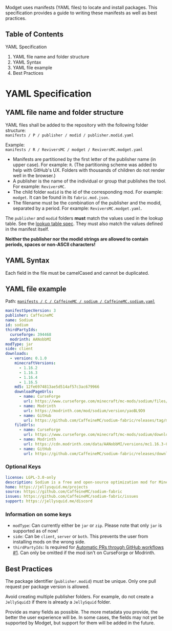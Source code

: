 Modget uses manifests (YAML files) to locate and install packages. This specification provides
a guide to writing these manifests as well as best practices.

Table of Contents
----------------------------------
YAML Specification
   1. YAML file name and folder structure
   2. YAML Syntax
   3. YAML file example
   4. Best Practices

# YAML Specification

## YAML file name and folder structure
YAML files shall be added to the repository with the following folder structure:<br>
`manifests / P / publisher / modid / publisher.modid.yaml`

Example:<br>
`manifests / R / ReviversMC / modget / ReviversMC.modget.yaml`

- Manifests are partitioned by the first letter of the publisher name (in upper case). For example: `R`. (The partitioning scheme was added to help with GitHub's UX. Folders with thousands of children do not render well in the browser.)
- A publisher is the name of the individual or group that publishes the tool. For example: `ReviversMC`.
- The child folder `modid` is the id of the corresponding mod. For example: `modget`. It can be found in its `fabric.mod.json`.
- The filename must be the combination of the publisher and the modid, separated by a period. For example: `ReviversMC.modget.yaml`.

The `publisher` and `modid` folders **must** match the values used in the lookup table. See the [lookup table spec](./lookup-table-spec-v2.md). They must also match the values defined in the manifest itself.

**Neither the publisher nor the modid strings are allowed to contain periods, spaces or non-ASCII characters!**

## YAML Syntax
Each field in the file must be camelCased and cannot be duplicated.

## YAML file example
Path: [`manifests / C / CaffeineMC / sodium / CaffeineMC.sodium.yaml`](../manifests/C/CaffeineMC/sodium/CaffeineMC.sodium.yaml)

```YAML
manifestSpecVersion: 3
publisher: CaffeineMC
name: Sodium
id: sodium
thirdPartyIds:
  curseforge: 394468
  modrinth: AANobbMI
modType: jar
side: client
downloads:
  - version: 0.1.0
    minecraftVersions:
      - 1.16.2
      - 1.16.3
      - 1.16.4
      - 1.16.5
    md5: 12fe6974813ae5d514af57c3ac679966
    downloadPageUrls:
      - name: CurseForge
        url: https://www.curseforge.com/minecraft/mc-mods/sodium/files/3067101
      - name: Modrinth
        url: https://modrinth.com/mod/sodium/version/yaoBL9D9
      - name: GitHub
        url: https://github.com/CaffeineMC/sodium-fabric/releases/tag/mc1.16.1-0.1.0
    fileUrls:
      - name: CurseForge
        url: https://www.curseforge.com/minecraft/mc-mods/sodium/download/3067101/file
      - name: Modrinth
        url: https://cdn.modrinth.com/data/AANobbMI/versions/mc1.16.3-0.1.0/sodium-fabric-mc1.16.3-0.1.0.jar
      - name: GitHub
        url: https://github.com/CaffeineMC/sodium-fabric/releases/download/mc1.16.3-0.1.0/sodium-fabric-mc1.16.3-0.1.0.jar
```

### Optional Keys

```YAML
license: LGPL-3.0-only
description: Sodium is a free and open-source optimization mod for Minecraft which improves frame rates and reduces lag spikes.
home: https://jellysquid.me/projects
source: https://github.com/CaffeineMC/sodium-fabric
issues: https://github.com/CaffeineMC/sodium-fabric/issues
support: https://jellysquid.me/discord
```

### Information on some keys
- `modType`: Can currently either be `jar` or `zip`. Please note that only `jar` is supported as of now!
- `side`: Can be `client`, `server` or `both`. This prevents the user from installing mods on the wrong side.
- `thirdPartyIds`: Is required for [Automatic PRs through GitHub workflows #1](https://github.com/ReviversMC/modget-manifests/issues/1). Can only be omitted if the mod isn't on CurseForge or Modrinth.


## Best Practices
The package identifier (`publisher.modid`) must be unique. Only one pull request per package version is allowed.

Avoid creating multiple publisher folders. For example, do not create a `JellySquid3` if there is already a `JellySquid` folder.

Provide as many fields as possible. The more metadata you provide, the better the user experience will be. In some cases, the fields may not yet be supported by Modget, but support for them will be added in the future.
